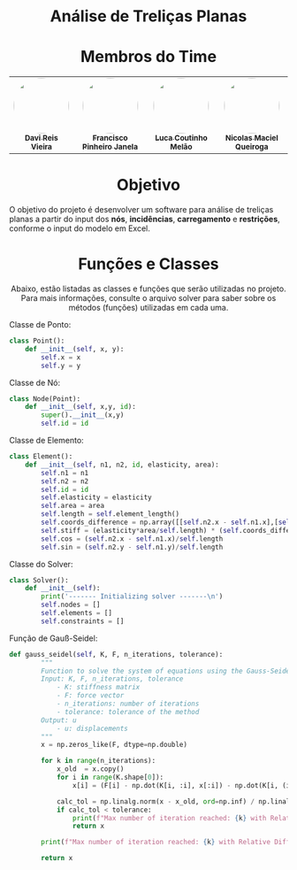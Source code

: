 <div align="center">
<h1>
  <strong>Análise de Treliças Planas</strong>
</h1>

# Membros do Time

<table>
  <tr>
    <td align="center"><a href="https://github.com/DaviReisVieira"><img style="border-radius: 50%;" src="https://avatars.githubusercontent.com/u/36394034?v=4" width="100px;" alt=""/><br /><sub><b>Davi Reis Vieira</b></sub></a></td>
    <td align="center"><a href="https://github.com/fran-janela"><img style="border-radius: 50%;" src="https://avatars.githubusercontent.com/u/21694400?v=4" width="100px;" alt=""/><br /><sub><b>Francisco Pinheiro Janela</b></sub></a></td>
    <td align="center"><a href="https://github.com/lucamelao"><img style="border-radius: 50%;" src="https://avatars.githubusercontent.com/u/63018319?v=4" width="100px;" alt=""/><br /><sub><b>Luca Coutinho Melão</b></sub></a></td>
    <td align="center"><a href="https://github.com/NicolasQueiroga"><img style="border-radius: 50%;" src="https://avatars.githubusercontent.com/u/62630822?v=4" width="100px;" alt=""/><br /><sub><b>Nicolas Maciel Queiroga</b></sub></a></td>
  </tr>
</table>

# Objetivo

<div align='left'>
  <p>
    O objetivo do projeto é desenvolver um software para análise de treliças planas a partir do input dos <strong>nós</strong>, <strong>incidências</strong>, <strong>carregamento</strong> e <strong>restrições</strong>, conforme o input do modelo em Excel.
  </p>
</div>

# Funções e Classes

Abaixo, estão listadas as classes e funções que serão utilizadas no projeto. Para mais informações, consulte o arquivo solver para saber sobre os métodos (funções) utilizadas em cada uma.

<div align='left'>
Classe de Ponto:

```python
class Point():
    def __init__(self, x, y):
        self.x = x
        self.y = y
```

Classe de Nó:

```python
class Node(Point):
    def __init__(self, x,y, id):
        super().__init__(x,y)
        self.id = id
```

Classe de Elemento:

```python
class Element():
    def __init__(self, n1, n2, id, elasticity, area):
        self.n1 = n1
        self.n2 = n2
        self.id = id
        self.elasticity = elasticity
        self.area = area
        self.length = self.element_length()
        self.coords_difference = np.array([[self.n2.x - self.n1.x],[self.n2.y - self.n1.y]])
        self.stiff = (elasticity*area/self.length) * (self.coords_difference.dot(self.coords_difference.T)/(np.linalg.norm(self.coords_difference)**2))
        self.cos = (self.n2.x - self.n1.x)/self.length
        self.sin = (self.n2.y - self.n1.y)/self.length
```

Classe do Solver:

```python
class Solver():
    def __init__(self):
        print('------- Initializing solver -------\n')
        self.nodes = []
        self.elements = []
        self.constraints = []
```

Função de Gauß-Seidel:

```python
def gauss_seidel(self, K, F, n_iterations, tolerance):
        """
        Function to solve the system of equations using the Gauss-Seidel method
        Input: K, F, n_iterations, tolerance
            - K: stiffness matrix
            - F: force vector
            - n_iterations: number of iterations
            - tolerance: tolerance of the method
        Output: u
            - u: displacements
        """
        x = np.zeros_like(F, dtype=np.double)

        for k in range(n_iterations):
            x_old  = x.copy()
            for i in range(K.shape[0]):
                x[i] = (F[i] - np.dot(K[i, :i], x[:i]) - np.dot(K[i, (i + 1):], x_old[(i + 1):])) / K[i ,i]

            calc_tol = np.linalg.norm(x - x_old, ord=np.inf) / np.linalg.norm(x, ord=np.inf)
            if calc_tol < tolerance:
                print(f"Max number of iteration reached: {k} with Relative Difference {calc_tol}")
                return x

        print(f"Max number of iteration reached: {k} with Relative Difference {calc_tol}")

        return x
```

</div>
</div>
